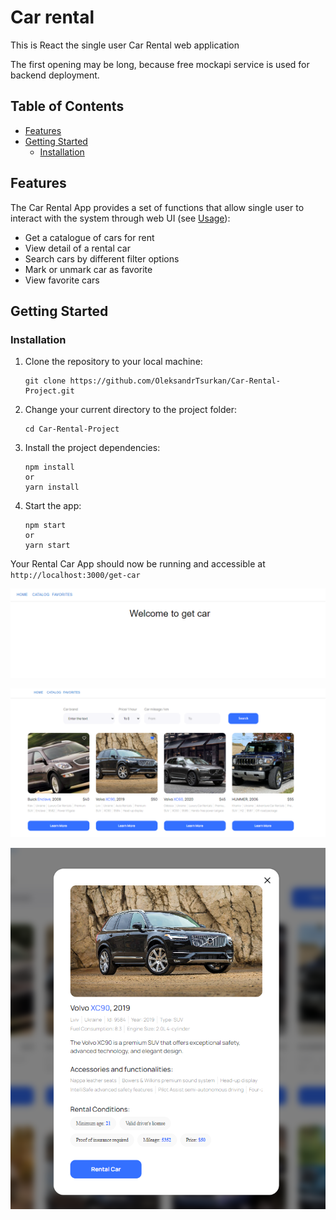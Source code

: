 # Car rental

This is React the single user Car Rental web application

The first opening may be long, because free mockapi service is used for backend
deployment.

## Table of Contents

- [Features](#features)
- [Getting Started](#getting-started)
  - [Installation](#installation)

## <a id="features">Features</a>

The Car Rental App provides a set of functions that allow single user to
interact with the system through web UI (see [Usage](#usage)):

- Get a catalogue of cars for rent
- View detail of a rental car
- Search cars by different filter options
- Mark or unmark car as favorite
- View favorite cars

## <a id="getting-started">Getting Started</a>

### <a id="installation">Installation</a>

1. Clone the repository to your local machine:
   ```
   git clone https://github.com/OleksandrTsurkan/Car-Rental-Project.git
   ```
2. Change your current directory to the project folder:
   ```
   cd Car-Rental-Project
   ```
3. Install the project dependencies:
   ```
   npm install
   or
   yarn install
   ```
4. Start the app:
   ```
   npm start
   or
   yarn start
   ```

Your Rental Car App should now be running and accessible at
`http://localhost:3000/get-car`

![Main page](img-1.png)

![Page for rent](img-2.png)

![Information about the car](img-3.png)

